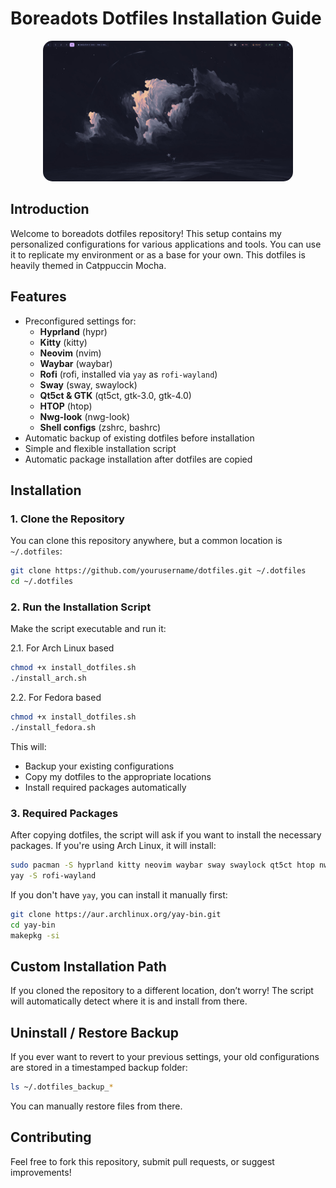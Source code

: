 # Boreadots Dotfiles Installation Guide

<p align="center">
  <img src="image.png" alt="Description of Image" width="400" style="border-radius: 15px;">
</p>

## Introduction
Welcome to boreadots dotfiles repository! This setup contains my personalized configurations for various applications and tools. You can use it to replicate my environment or as a base for your own. This dotfiles is heavily themed in Catppuccin Mocha.

## Features
- Preconfigured settings for:
  - **Hyprland** (hypr)
  - **Kitty** (kitty)
  - **Neovim** (nvim)
  - **Waybar** (waybar)
  - **Rofi** (rofi, installed via `yay` as `rofi-wayland`)
  - **Sway** (sway, swaylock)
  - **Qt5ct & GTK** (qt5ct, gtk-3.0, gtk-4.0)
  - **HTOP** (htop)
  - **Nwg-look** (nwg-look)
  - **Shell configs** (zshrc, bashrc)
- Automatic backup of existing dotfiles before installation
- Simple and flexible installation script
- Automatic package installation after dotfiles are copied

## Installation

### 1. Clone the Repository
You can clone this repository anywhere, but a common location is `~/.dotfiles`:
```sh
git clone https://github.com/yourusername/dotfiles.git ~/.dotfiles
cd ~/.dotfiles
```

### 2. Run the Installation Script
Make the script executable and run it:

2.1. For Arch Linux based
```sh
chmod +x install_dotfiles.sh
./install_arch.sh
```

2.2. For Fedora based
```sh
chmod +x install_dotfiles.sh
./install_fedora.sh
```

This will:
- Backup your existing configurations
- Copy my dotfiles to the appropriate locations
- Install required packages automatically

### 3. Required Packages
After copying dotfiles, the script will ask if you want to install the necessary packages. If you're using Arch Linux, it will install:
```sh
sudo pacman -S hyprland kitty neovim waybar sway swaylock qt5ct htop nwg-look
yay -S rofi-wayland
```
If you don't have `yay`, you can install it manually first:
```sh
git clone https://aur.archlinux.org/yay-bin.git
cd yay-bin
makepkg -si
```

## Custom Installation Path
If you cloned the repository to a different location, don’t worry! The script will automatically detect where it is and install from there.

## Uninstall / Restore Backup
If you ever want to revert to your previous settings, your old configurations are stored in a timestamped backup folder:
```sh
ls ~/.dotfiles_backup_*
```
You can manually restore files from there.

## Contributing
Feel free to fork this repository, submit pull requests, or suggest improvements!


